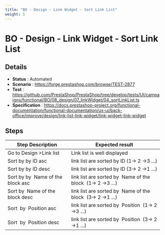 ```yaml
---
title: "BO - Design - Link Widget - Sort Link List"
weight: 5
---
```


# BO - Design - Link Widget - Sort Link List
## Details
* **Status** : Automated
* **Scenario** : https://forge.prestashop.com/browse/TEST-2877
* **Test** : https://github.com/PrestaShop/PrestaShop/tree/develop/tests/UI/campaigns/functional/BO/08_design/07_linkWidget/04_sortLinkList.ts
* **Specification** : https://docs.prestashop-project.org/functional-documentation/functional-documentation/ux-ui/back-office/improve/design/link-list-link-widget/link-widget-link-widget

## Steps
| Step Description | Expected result |
| ----- | ----- |
| Go to Design >Link list | Link list is well displayed |
| Sort by by ID asc | link list are sorted by ID (1-> 2 ->3 ...) |
| Sort by by ID desc | link list are sorted by ID (3-> 2 ->1 ...) |
| Sort by by  Name of the block asc | link list are sorted by  Name of the block  (1-> 2 ->3 ...) |
| Sort by  Name of the block desc | link list are sorted by  Name of the block  (3-> 2 ->1 ...) |
| Sort  by  Position asc | link list are sorted by  Position  (1-> 2 ->3 ...) |
| Sort  by  Position desc | link list are sorted by  Position  (3-> 2 ->1 ...) |
